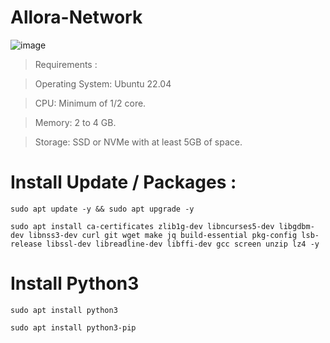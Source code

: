 # Allora-Network

![image](https://github.com/user-attachments/assets/8a9f195e-9ed1-4cdb-b2ea-9a1037b77091)

> Requirements : 

> Operating System: Ubuntu 22.04

> CPU: Minimum of 1/2 core.

> Memory: 2 to 4 GB.

> Storage: SSD or NVMe with at least 5GB of space.

 # Install Update / Packages : 

```console
sudo apt update -y && sudo apt upgrade -y
```

```console
sudo apt install ca-certificates zlib1g-dev libncurses5-dev libgdbm-dev libnss3-dev curl git wget make jq build-essential pkg-config lsb-release libssl-dev libreadline-dev libffi-dev gcc screen unzip lz4 -y
```

# Install Python3

```console
sudo apt install python3
```

```console
sudo apt install python3-pip
```
